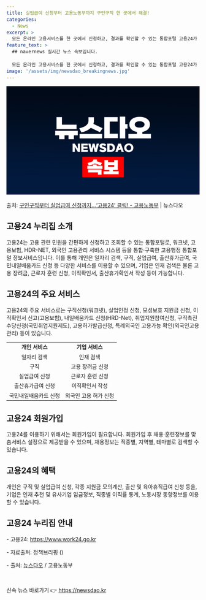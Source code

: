 ```yaml
---
title: 실업급여 신청부터 고용노동부까지 구인구직 한 곳에서 해결!
categories:
  - News
excerpt: >
  모든 온라인 고용서비스를 한 곳에서 신청하고, 결과를 확인할 수 있는 통합포털 고용24가 문을 열었다. 이 …
feature_text: >
  ## navernews 실시간 뉴스 속보입니다.

  모든 온라인 고용서비스를 한 곳에서 신청하고, 결과를 확인할 수 있는 통합포털 고용24가 문을 열었다. 이 …
image: '/assets/img/newsdao_breakingnews.jpg'
---
```


![뉴스다오 속보](/assets/img/newsdao_breakingnews.jpg)

<p>출처: <a href="https://newsdao.kr/3299" rel="dofollow">구인구직부터 실업급여 신청까지…‘고용24’ 클릭! - 고용노동부</a> | 뉴스다오</p>

<h2 data-ke-size="size26">고용24 누리집 소개</h2>
<p data-ke-size="size16">고용24는 고용 관련 민원을 간편하게 신청하고 조회할 수 있는 통합포털로, 워크넷, 고용보험, HDR-NET, 외국인 고용관리 서비스 시스템 등을 통합·구축한 고용행정 통합포털 정보서비스입니다. 이를 통해 개인은 일자리 검색, 구직, 실업급여, 출산휴가급여, 국민내일배움카드 신청 등 다양한 서비스를 이용할 수 있으며, 기업은 인재 검색은 물론 고용 장려금, 근로자 훈련 신청, 이직확인서, 출산휴가확인서 작성 등이 가능합니다.</p>

<h2 data-ke-size="size26">고용24의 주요 서비스</h2>
<p data-ke-size="size16">고용24의 주요 서비스로는 구직신청(워크넷), 실업인정 신청, 모성보호 지원금 신청, 이직확인서 신고(고용보험), 내일배움카드 신청(HRD-Net), 취업지원참여신청, 구직촉진수당신청(국민취업지원제도), 고용허가발급신청, 특례외국인 고용가능 확인(외국인고용관리) 등이 있습니다.</p>

<table>
    <tr>
        <td style="text-align: center; height: 17px;"><b>개인 서비스</b></td>
        <td style="text-align: center; height: 17px;"><b>기업 서비스</b></td>
    </tr>
    <tr>
        <td style="text-align: center; height: 17px;">일자리 검색</td>
        <td style="text-align: center; height: 17px;">인재 검색</td>
    </tr>
    <tr>
        <td style="text-align: center; height: 17px;">구직</td>
        <td style="text-align: center; height: 17px;">고용 장려금 신청</td>
    </tr>
    <tr>
        <td style="text-align: center; height: 17px;">실업급여 신청</td>
        <td style="text-align: center; height: 17px;">근로자 훈련 신청</td>
    </tr>
    <tr>
        <td style="text-align: center; height: 17px;">출산휴가급여 신청</td>
        <td style="text-align: center; height: 17px;">이직확인서 작성</td>
    </tr>
    <tr>
        <td style="text-align: center; height: 17px;">국민내일배움카드 신청</td>
        <td style="text-align: center; height: 17px;">외국인 고용 허가 신청</td>
    </tr>
</table>

<h2 data-ke-size="size26">고용24 회원가입</h2>
<p data-ke-size="size16">고용24를 이용하기 위해서는 회원가입이 필요합니다. 회원가입 후 채용·훈련정보를 맞춤서비스 설정으로 제공받을 수 있으며, 채용정보는 직종별, 지역별, 테마별로 검색할 수 있습니다.</p>

<h2 data-ke-size="size26">고용24의 혜택</h2>
<p data-ke-size="size16">개인은 구직 및 실업급여 신청, 각종 지원금 모의계산, 출산 및 육아휴직급여 신청 등을, 기업은 인재 추천 및 유사기업 임금정보, 직종별 이직률 통계, 노동시장 동향정보를 이용할 수 있습니다.</p>

<h2 data-ke-size="size26">고용24 누리집 안내</h2>
<p data-ke-size="size16">- 고용24: <a href="https://www.work24.go.kr">https://www.work24.go.kr</a></p>
<p data-ke-size="size16">- 자료출처: 정책브리핑 ()</p>
<p data-ke-size="size16">- 출처: <a href="https://newsdao.kr/3299">뉴스다오</a> / 고용노동부</p>
<p data-ke-size="size16">&nbsp;</p>
 

신속 뉴스 바로가기 👉 <a href="https://newsdao.kr" rel="dofollow">https://newsdao.kr</a>


